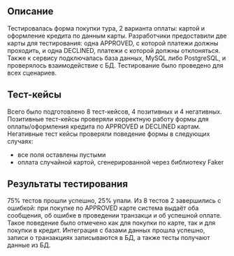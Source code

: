 ## Описание
Тестировалась форма покупки тура, 2 варианта оплаты: картой и оформление кредита по данным карты.
Разработчики предоставили две карты для тестирования: одна APPROVED, с которой платежи должны проходить, и одна DECLINED, платежи с которой должны отклоняться.
Также к сервису подключалась база данных, MySQL либо PostgreSQL, и проверялось взаимодействие с БД.
Тестирование было проведено для всех сценариев. 

## Тест-кейсы
Всего было подготовлено 8 тест-кейсов, 4 позитивных и 4 негативных.
Позитивные тест-кейсы проверяли корректную работу формы для оплаты/оформления кредита по APPROVED и DECLINED картам.
Негативные тест кейсы проверяли поведение формы в следующих случаях:
- все поля оставлены пустыми
- оплата случайной картой, сгенерированной через библиотеку Faker


## Результаты тестирования
75% тестов прошли успешно, 25% упали. Из 8 тестов 2 завершились с ошибкой: при покупке по APPROVED карте система выдаёт оба сообщения, об ошибке в проведении транзакци и об успешной оплате. Такое поведение было отмечено как для покупки по карте, так и для покупки в кредит.
Интеграция с базами данных прошла успешно,  записи о транзакциях записываются в БД, а также тесты получают данные из БД.